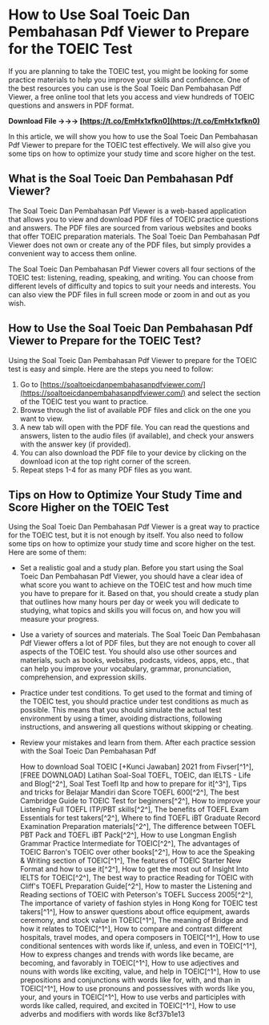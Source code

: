 
 
# How to Use Soal Toeic Dan Pembahasan Pdf Viewer to Prepare for the TOEIC Test
 
If you are planning to take the TOEIC test, you might be looking for some practice materials to help you improve your skills and confidence. One of the best resources you can use is the Soal Toeic Dan Pembahasan Pdf Viewer, a free online tool that lets you access and view hundreds of TOEIC questions and answers in PDF format.
 
**Download File →→→ [https://t.co/EmHx1xfkn0](https://t.co/EmHx1xfkn0)**


 
In this article, we will show you how to use the Soal Toeic Dan Pembahasan Pdf Viewer to prepare for the TOEIC test effectively. We will also give you some tips on how to optimize your study time and score higher on the test.
 
## What is the Soal Toeic Dan Pembahasan Pdf Viewer?
 
The Soal Toeic Dan Pembahasan Pdf Viewer is a web-based application that allows you to view and download PDF files of TOEIC practice questions and answers. The PDF files are sourced from various websites and books that offer TOEIC preparation materials. The Soal Toeic Dan Pembahasan Pdf Viewer does not own or create any of the PDF files, but simply provides a convenient way to access them online.
 
The Soal Toeic Dan Pembahasan Pdf Viewer covers all four sections of the TOEIC test: listening, reading, speaking, and writing. You can choose from different levels of difficulty and topics to suit your needs and interests. You can also view the PDF files in full screen mode or zoom in and out as you wish.
 
## How to Use the Soal Toeic Dan Pembahasan Pdf Viewer to Prepare for the TOEIC Test?
 
Using the Soal Toeic Dan Pembahasan Pdf Viewer to prepare for the TOEIC test is easy and simple. Here are the steps you need to follow:
 
1. Go to [https://soaltoeicdanpembahasanpdfviewer.com/](https://soaltoeicdanpembahasanpdfviewer.com/) and select the section of the TOEIC test you want to practice.
2. Browse through the list of available PDF files and click on the one you want to view.
3. A new tab will open with the PDF file. You can read the questions and answers, listen to the audio files (if available), and check your answers with the answer key (if provided).
4. You can also download the PDF file to your device by clicking on the download icon at the top right corner of the screen.
5. Repeat steps 1-4 for as many PDF files as you want.

## Tips on How to Optimize Your Study Time and Score Higher on the TOEIC Test
 
Using the Soal Toeic Dan Pembahasan Pdf Viewer is a great way to practice for the TOEIC test, but it is not enough by itself. You also need to follow some tips on how to optimize your study time and score higher on the test. Here are some of them:

- Set a realistic goal and a study plan. Before you start using the Soal Toeic Dan Pembahasan Pdf Viewer, you should have a clear idea of what score you want to achieve on the TOEIC test and how much time you have to prepare for it. Based on that, you should create a study plan that outlines how many hours per day or week you will dedicate to studying, what topics and skills you will focus on, and how you will measure your progress.
- Use a variety of sources and materials. The Soal Toeic Dan Pembahasan Pdf Viewer offers a lot of PDF files, but they are not enough to cover all aspects of the TOEIC test. You should also use other sources and materials, such as books, websites, podcasts, videos, apps, etc., that can help you improve your vocabulary, grammar, pronunciation, comprehension, and expression skills.
- Practice under test conditions. To get used to the format and timing of the TOEIC test, you should practice under test conditions as much as possible. This means that you should simulate the actual test environment by using a timer, avoiding distractions, following instructions, and answering all questions without skipping or cheating.
- Review your mistakes and learn from them. After each practice session with the Soal Toeic Dan Pembahasan Pdf

    How to download Soal TOEIC [+Kunci Jawaban] 2021 from Fivser[^1^],  [FREE DOWNLOAD] Latihan Soal-Soal TOEFL, TOEIC, dan IELTS - Life and Blog[^2^],  Soal Test Toefl Itp and how to prepare for it[^3^],  Tips and tricks for Belajar Mandiri dan Score TOEFL 600[^2^],  The best Cambridge Guide to TOEIC Test for beginners[^2^],  How to improve your Listening Full TOEFL ITP/PBT skills[^2^],  The benefits of TOEFL Exam Essentials for test takers[^2^],  Where to find TOEFL iBT Graduate Record Examination Preparation materials[^2^],  The difference between TOEFL PBT Pack and TOEFL iBT Pack[^2^],  How to use Longman English Grammar Practice Intermediate for TOEIC[^2^],  The advantages of TOEIC Barron's TOEIC over other books[^2^],  How to ace the Speaking & Writing section of TOEIC[^1^],  The features of TOEIC Starter New Format and how to use it[^2^],  How to get the most out of Insight Into IELTS for TOEIC[^2^],  The best way to practice Reading for TOEIC with Cliff's TOEFL Preparation Guide[^2^],  How to master the Listening and Reading sections of TOEIC with Peterson's TOEFL Success 2005[^2^],  The importance of variety of fashion styles in Hong Kong for TOEIC test takers[^1^],  How to answer questions about office equipment, awards ceremony, and stock value in TOEIC[^1^],  The meaning of Bridge and how it relates to TOEIC[^1^],  How to compare and contrast different hospitals, travel modes, and opera composers in TOEIC[^1^],  How to use conditional sentences with words like if, unless, and even in TOEIC[^1^],  How to express changes and trends with words like became, are becoming, and favorably in TOEIC[^1^],  How to use adjectives and nouns with words like exciting, value, and help in TOEIC[^1^],  How to use prepositions and conjunctions with words like for, with, and than in TOEIC[^1^],  How to use pronouns and possessives with words like you, your, and yours in TOEIC[^1^],  How to use verbs and participles with words like called, required, and excited in TOEIC[^1^],  How to use adverbs and modifiers with words like
 8cf37b1e13


